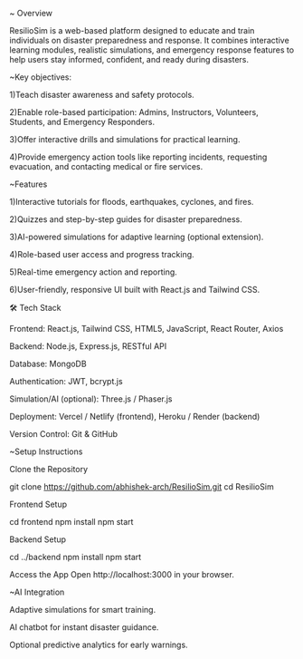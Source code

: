 ~ Overview

ResilioSim is a web-based platform designed to educate and train individuals on disaster preparedness and response. It combines interactive learning modules, realistic simulations, and emergency response features to help users stay informed, confident, and ready during disasters.

~Key objectives:

1)Teach disaster awareness and safety protocols.

2)Enable role-based participation: Admins, Instructors, Volunteers, Students, and Emergency Responders.

3)Offer interactive drills and simulations for practical learning.

4)Provide emergency action tools like reporting incidents, requesting evacuation, and contacting medical or fire services.

~Features

1)Interactive tutorials for floods, earthquakes, cyclones, and fires.

2)Quizzes and step-by-step guides for disaster preparedness.

3)AI-powered simulations for adaptive learning (optional extension).

4)Role-based user access and progress tracking.

5)Real-time emergency action and reporting.

6)User-friendly, responsive UI built with React.js and Tailwind CSS.

🛠️ Tech Stack

Frontend: React.js, Tailwind CSS, HTML5, JavaScript, React Router, Axios

Backend: Node.js, Express.js, RESTful API

Database: MongoDB

Authentication: JWT, bcrypt.js

Simulation/AI (optional): Three.js / Phaser.js

Deployment: Vercel / Netlify (frontend), Heroku / Render (backend)

Version Control: Git & GitHub

~Setup Instructions

Clone the Repository

git clone https://github.com/abhishek-arch/ResilioSim.git
cd ResilioSim


Frontend Setup

cd frontend
npm install
npm start


Backend Setup

cd ../backend
npm install
npm start


Access the App
Open http://localhost:3000 in your browser.

~AI Integration

Adaptive simulations for smart training.

AI chatbot for instant disaster guidance.

Optional predictive analytics for early warnings.
